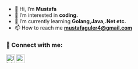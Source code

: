 - 👋 Hi, I’m **Mustafa**
- 👀 I’m interested in **coding.**
- 🌱 I’m currently learning **Golang,Java,.Net etc.**
- 📫 How to reach me **mustafaguler4@gmail.com**

### 📩 Connect with me:

[<img align="left" alt="linkedin | LinkedIn" width="24px" src="https://raw.githubusercontent.com/peterthehan/peterthehan/master/assets/linkedin.svg" />][linkedin]


[<img align="left" height="24" width="24" src="https://cdn.jsdelivr.net/npm/simple-icons@v4/icons/gmail.svg" />][gmail]


<br />




[linkedin]: https://www.linkedin.com/in/mustafaguler4/

[gmail]: mailto:mustafaguler4@gmail.com
<br />
